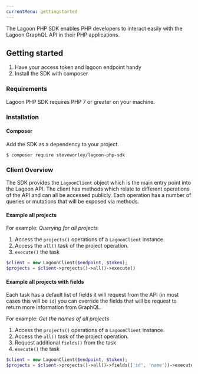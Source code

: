 ```yaml
---
currentMenu: gettingstarted
---
```


The Lagoon PHP SDK enables PHP developers to interact easily with the Lagoon GraphQL API in their PHP applications.

## Getting started

1. Have your access token and lagoon endpoint handy
2. Install the SDK with composer

### Requirements

Lagoon PHP SDK requires PHP 7 or greater on your machine.

### Installation

#### Composer

Add the SDK as a dependency to your project.

```
$ composer require steveworley/lagoon-php-sdk
```

### Client Overview

The SDK provides the `LagoonClient` object which is the main entry point into the Lagoon API. The client has methods which relate to different operations of the API and can all be accessed publicly. Each operation has a number of queries or mutations that will be exposed via methods.

#### Example all projects

For example: *Querying for all projects*

1. Access the `projects()` operations of a `LagoonClient` instance.
2. Access the `all()` task of the project operation.
3. `execute()` the task

```php
$client = new LagoonClient($endpoint, $token);
$projects = $client->projects()->all()->execute()
```

#### Example all projects with fields

Each task has a default list of fields it will request from the API (in most cases this will be `id`) you can override the fields that will be request to return more information from GraphQL.

For example: *Get the names of all projects*

1. Access the `projects()` operations of a `LagoonClient` instance.
2. Access the `all()` task of the project operation.
3. Request additional `fields()` from the task
4. `execute()` the task

```php
$client = new LagoonClient($endpoint, $token);
$projects = $client->projects()->all()->fields(['id', 'name'])->execute()
```

